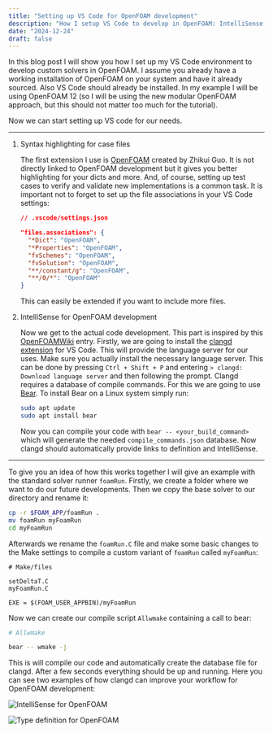 ```yaml
---
title: "Setting up VS Code for OpenFOAM development"
description: "How I setup VS Code to develop in OpenFOAM: IntelliSense and more."
date: "2024-12-24"
draft: false
---
```


In this blog post I will show you how I set up my VS Code environment to develop custom solvers in OpenFOAM. I assume you already have a working installation of OpenFOAM on your system and have it already sourced. Also VS Code should already be installed. In my example I will be using OpenFOAM 12 (so I will be using the new modular OpenFOAM approach, but this should not matter too much for the tutorial).

Now we can start setting up VS code for our needs.

---

1. Syntax highlighting for case files

    The first extension I use is 
    [OpenFOAM](https://marketplace.visualstudio.com/items?itemName=zhikui.vscode-openfoam) created by Zhikui Guo.
    It is not directly linked to OpenFOAM development but it gives you better highlighting for your dicts and more. And, of course, setting up test cases to verify and validate new implementations is a common task.
    It is important not to forget to set up the file associations in your VS Code settings:

    ```json
    // .vscode/settings.json

    "files.associations": {
      "*Dict": "OpenFOAM",
      "*Properties": "OpenFOAM",
      "fvSchemes": "OpenFOAM",
      "fvSolution": "OpenFOAM",
      "**/constant/g": "OpenFOAM",
      "**/0/*": "OpenFOAM"
    }
    ```

    This can easily be extended if you want to include more files.


2. IntelliSense for OpenFOAM development

    Now we get to the actual code development. This part is inspired by this [OpenFOAMWiki](https://openfoamwiki.net/index.php/HowTo_Use_OpenFOAM_with_Visual_Studio_Code) entry. Firstly, we are going to install the [clangd extension](https://marketplace.visualstudio.com/items?itemName=llvm-vs-code-extensions.vscode-clangd) for VS Code. This will provide the language server for our uses. Make sure you actually install the necessary language server. This can be done by pressing `Ctrl + Shift + P` and entering `> clangd: Download language server` and then following the prompt. Clangd requires a database of compile commands. For this we are going to use [Bear](https://github.com/rizsotto/Bear). To install Bear on a Linux system simply run:
    
    ```bash
    sudo apt update
    sudo apt install bear
    ```

    Now you can compile your code with `bear -- <your_build_command>` which will generate the needed `compile_commands.json` database. Now clangd should automatically provide links to definition and IntelliSense.

---

To give you an idea of how this works together I will give an example with the standard solver runner `foamRun`.
Firstly, we create a folder where we want to do our future developments. Then we copy the base solver to our directory and rename it:

```bash
cp -r $FOAM_APP/foamRun .
mv foamRun myFoamRun
cd myFoamRun
```

Afterwards we rename the `foamRun.C` file and make some basic changes to the Make settings to compile a custom variant of `foamRun` called `myFoamRun`: 

```make
# Make/files

setDeltaT.C
myFoamRun.C

EXE = $(FOAM_USER_APPBIN)/myFoamRun
```

Now we can create our compile script `Allwmake` containing a call to bear:

```bash
# Allwmake

bear -- wmake -j
```

This is will compile our code and automatically create the database file for clangd. After a few seconds everything should be up and running. Here you can see two examples of how clangd can improve your workflow for OpenFOAM development:

![IntelliSense for OpenFOAM](/blog-1/openfoam-intellisense.png)

![Type definition for OpenFOAM](/blog-1/openfoam-type-definition.png)
